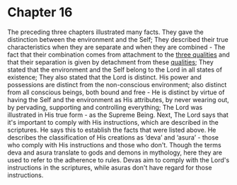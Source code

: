 # <a name='_Toc488528607'></a>Chapter 16

The preceding three chapters illustrated many facts.
They gave the distinction between the environment and the Self;
They described their true characteristics when they are separate and when they are combined - The fact that their combination comes from attachment to the [three qualities](satva_rajas_tamas) and that their separation is given by detachment from these [qualities](satva_rajas_tamas_effects);
They stated that the environment and the Self belong to the Lord in all states of existence;
They also stated that the Lord is distinct. His power and possessions are distinct from the non-conscious environment; also distinct from all conscious beings, both bound and free - He is distinct by virtue of having the Self and the environment as His attributes, by never wearing out, by pervading, supporting and controlling everything;
The Lord was illustrated in His true form - as the Supreme Being.
<a name='deva_asura'></a>Next, The Lord says that it's important to comply with His instructions, which are described in the scriptures. He says this to establish the facts that were listed above. He describes the classification of His creations as ‘deva’ and ‘asura’ - those who comply with His instructions and those who don't.
Though the terms deva and asura translate to gods and demons in mythology, here they are used to refer to the adherence to rules. Devas aim to comply with the Lord's instructions in the scriptures, while asuras don't have regard for those instructions.

